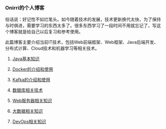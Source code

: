 ### Onirri的个人博客

​      俗话说：好记性不如烂笔头。如今随着技术的发展，技术更新换代太快，为了保持与时俱进，需要学习的东西太多了。很多东西学习了一段时间不用就忘记了，写这个博客就是给自己以后复习和参考使用。

​     此篇博客主要介绍当前IT技术，包括Web前端框架、Web框架、Java后端开发、分布式计算、Cloud技术和机器学习等相关技术。

1. [Java基本知识](/java/)
2. [Docker的介绍和使用](/docker/)
3. [Kafka的介绍和使用](/kafka/)
4. [数据库相关技术](/database/)
5. [Web服务器相关知识](/webserver/)
6. [大数据相关知识](/hadoop/)

7. [DevOps相关知识](/devops/)

